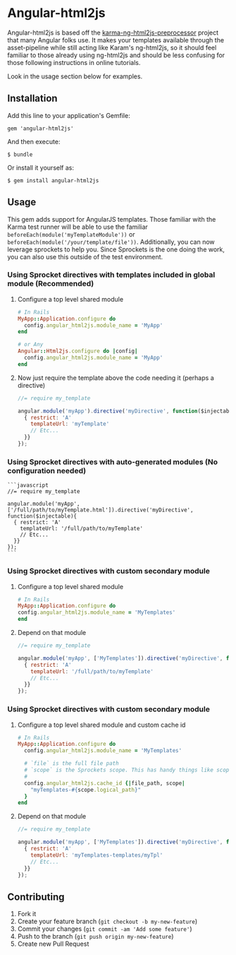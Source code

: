 # Angular-html2js

Angular-html2js is based off the [karma-ng-html2js-preprocessor](https://github.com/karma-runner/karma-ng-html2js-preprocessor) project
that many Angular folks use. It makes your templates available through the asset-pipeline
while still acting like Karam's ng-html2js, so it should feel familiar to those already
using ng-html2js and should be less confusing for those following instructions in online
tutorials.

Look in the usage section below for examples.

## Installation

Add this line to your application's Gemfile:

    gem 'angular-html2js'

And then execute:

    $ bundle

Or install it yourself as:

    $ gem install angular-html2js

## Usage

This gem adds support for AngularJS templates. Those familiar with the Karma
test runner will be able to use the familiar `beforeEach(module('myTemplateModule'))`
or `beforeEach(module('/your/template/file'))`. Additionally, you can now leverage
sprockets to help you. Since Sprockets is the one doing the work, you can also
use this outside of the test environment.

### Using Sprocket directives with templates included in global module (Recommended)

1.  Configure a top level shared module

    ```ruby
    # In Rails
    MyApp::Application.configure do
      config.angular_html2js.module_name = 'MyApp'
    end

    # or Any
    Angular::Html2js.configure do |config|
      config.angular_html2js.module_name = 'MyApp'
    end
    ```
2.  Now just require the template above the code needing it (perhaps a directive)

    ```javascript
    //= require my_template

    angular.module('myApp').directive('myDirective', function($injectable){
      { restrict: 'A'
        templateUrl: 'myTemplate'
        // Etc...
      }}
    });
    ```

### Using Sprocket directives with auto-generated modules (No configuration needed)

    ```javascript
    //= require my_template

    angular.module('myApp', ['/full/path/to/myTemplate.html']).directive('myDirective', function($injectable){
      { restrict: 'A'
        templateUrl: '/full/path/to/myTemplate'
        // Etc...
      }}
    });
    ```

### Using Sprocket directives with custom secondary module

1.  Configure a top level shared module

    ```ruby
    # In Rails
    MyApp::Application.configure do
    config.angular_html2js.module_name = 'MyTemplates'
    end
    ```

2.  Depend on that module

    ```javascript
    //= require my_template

    angular.module('myApp', ['MyTemplates']).directive('myDirective', function($injectable){
      { restrict: 'A'
        templateUrl: '/full/path/to/myTemplate'
        // Etc...
      }}
    });
    ```

### Using Sprocket directives with custom secondary module

1.  Configure a top level shared module and custom cache id

    ```ruby
    # In Rails
    MyApp::Application.configure do
      config.angular_html2js.module_name = 'MyTemplates'

      # `file` is the full file path
      # `scope` is the Sprockets scope. This has handy things like scope.logical_path
      #
      config.angular_html2js.cache_id {|file_path, scope|
        "myTemplates-#{scope.logical_path}"
      }
    end
    ```

2.  Depend on that module
    ```javascript
    //= require my_template

    angular.module('myApp', ['MyTemplates']).directive('myDirective', function($injectable){
      { restrict: 'A'
        templateUrl: 'myTemplates-templates/myTpl'
        // Etc...
      }}
    });
    ```

## Contributing

1. Fork it
2. Create your feature branch (`git checkout -b my-new-feature`)
3. Commit your changes (`git commit -am 'Add some feature'`)
4. Push to the branch (`git push origin my-new-feature`)
5. Create new Pull Request
